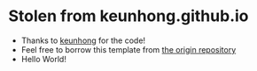 # Stolen from keunhong.github.io

- Thanks to [keunhong](https://github.com/keunhong) for the code!
- Feel free to borrow this template from [the origin repository](https://github.com/keunhong/keunhong.github.io)
- Hello World!
